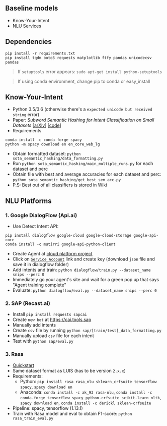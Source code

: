## Baseline models
* Know-Your-Intent
* NLU Services

## Dependencies
```
pip install -r requirements.txt
pip install tqdm boto3 requests matplotlib ftfy pandas unicodecsv pandas
```
> If `setuptools` error appears: `sudo apt-get install python-setuptools` 

> If using conda environment, change pip to conda or easy_install

## Know-Your-Intent
* Python 3.5/3.6 (otherwise there's a `expected unicode but received string` error)
* Paper: *Subword Semantic Hashing for Intent Classification on Small Datasets* [[arXiv](https://arxiv.org/abs/1810.07150)] [[code](https://github.com/kumar-shridhar/Know-Your-Intent/blob/master/updated_semhash_pipeline.ipynb)]
* Requirements
```
conda install -c conda-forge spacy
python -m spacy download en en_core_web_lg
```

* Obtain formatted dataset: `python sota_semantic_hashing/data_formatting.py`
* Run `python sota_semantic_hashing/main_multiple_runs.py` for each dataset and perc
* Obtain file with best and average accuracies for each dataset and perc: `python sota_semantic_hashing/get_best_sem_acc.py`
* P.S: Best out of all classifiers is stored in Wiki

## NLU Platforms
### 1. Google DialogFlow (Api.ai)
* Use Detect Intent API:
 ```
 pip install dialogflow google-cloud google-cloud-storage google-api-core
 conda install -c mutirri google-api-python-client
 ```
* Create Agent at [cloud platform project](https://console.dialogflow.com/api-client) 
* Click on [`Service Account`](https://console.cloud.google.com/iam-admin/serviceaccounts?project=intent-stterror-mihupt) link and create key (download `json` file and save it in dialogflow folder)
* Add intents and train: `python dialogflow/train.py --dataset_name snips --perc 0`
* Immediately go your agent's site and wait for a green pop up that says "Agent training complete"
* Evaluate: `python dialogflow/eval.py --dataset_name snips --perc 0`

### 2. SAP (Recast.ai)
* Install `pip install requests sapcai`
* Create `new bot` at https://cai.tools.sap
* Manually add intents
* Create `csv` file by running `python sap/[train/test]_data_formatting.py`
* Manually upload `csv` file for each intent
* Test with `python sap/eval.py`

### 3. Rasa
* [Quickstart](https://rasa.com/docs/nlu/quickstart/)
* Same dataset format as LUIS (has to be version `2.x.x`)
* Requirements:
   * Python: `pip install rasa rasa_nlu sklearn_crfsuite tensorflow spacy`, `spacy download en`
   * Anaconda: `conda install -c ak_93 rasa-nlu`, `conda install -c conda-forge tensorflow spacy python-crfsuite scikit-learn nltk`, `spacy download en`, `conda install -c derickl sklean-crfsuite`
* Pipeline: spacy, tensorflow (1.13.1)
* Train with Rasa model and eval to obtain F1-score: `python rasa_train_eval.py`
